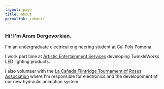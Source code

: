 ```yaml
---
layout: page
title: About
permalink: /about/
---
```


### Hi! I'm Aram Dergevorkian.

I'm an undergraduate electrical engineering student at Cal Poly Pomona.

I work part time at <a href="http://www.aescreative.com/" target="_blank">Artistic Entertainment Services</a> developing TwinkleWorks LED lighting products.

I also volunteer with the <a href="https://lcftra.org/home.php" target="_blank">La Cañada Flintridge Tournament of Roses Association</a> where I'm responsible for electronics and the developoment of our new hydraulic animation system.
